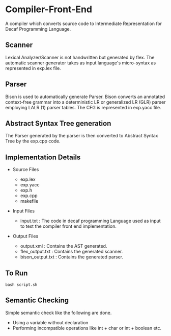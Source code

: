# Compiler-Front-End

A compiler which converts source code to Intermediate Representation for Decaf Programming Language.

## Scanner

Lexical Analyzer/Scanner is not handwritten but generated by flex. The automatic scanner generator takes as input language's micro-syntax as represented in exp.lex file.

## Parser

Bison is used to automatically generate Parser. Bison converts an annotated context-free grammar into a deterministic LR or generalized LR (GLR) parser employing LALR (1) parser tables. The CFG is represented in exp.yacc file.

## Abstract Syntax Tree generation

The Parser generated by the parser is then converted to Abstract Syntax Tree by the exp.cpp code.

## Implementation Details

- Source Files
  - exp.lex
  - exp.yacc
  - exp.h
  - exp.cpp
  - makefile
  
- Input Files
  - input.txt : The code in decaf programming Language used as input to test the compiler front end implementation.
 
- Output Files
  - output.xml : Contains the AST generated.
  - flex_output.txt : Contains the generated scanner.
  - bison_output.txt : Contains the generated parser.
  
## To Run

```bash script.sh```
  
## Semantic Checking

Simple semantic check like the following are done.

- Using a variable without declaration
- Performing incompatible operations like int + char or int + boolean etc. 
